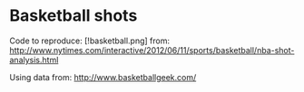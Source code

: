 # Basketball shots

Code to reproduce: 
[!basketball.png]
from: http://www.nytimes.com/interactive/2012/06/11/sports/basketball/nba-shot-analysis.html

Using data from: http://www.basketballgeek.com/